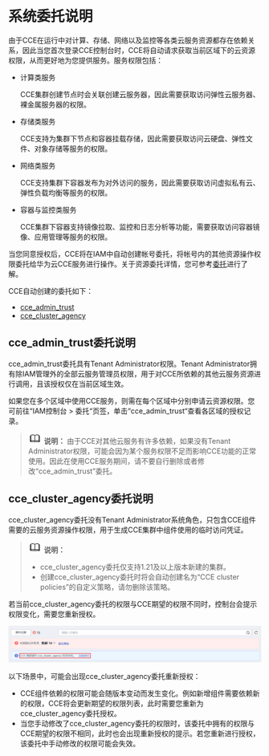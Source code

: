 # 系统委托说明<a name="cce_10_0556"></a>

由于CCE在运行中对计算、存储、网络以及监控等各类云服务资源都存在依赖关系，因此当您首次登录CCE控制台时，CCE将自动请求获取当前区域下的云资源权限，从而更好地为您提供服务。服务权限包括：

-   计算类服务

    CCE集群创建节点时会关联创建云服务器，因此需要获取访问弹性云服务器、裸金属服务器的权限。

-   存储类服务

    CCE支持为集群下节点和容器挂载存储，因此需要获取访问云硬盘、弹性文件、对象存储等服务的权限。

-   网络类服务

    CCE支持集群下容器发布为对外访问的服务，因此需要获取访问虚拟私有云、弹性负载均衡等服务的权限。

-   容器与监控类服务

    CCE集群下容器支持镜像拉取、监控和日志分析等功能，需要获取访问容器镜像、应用管理等服务的权限。


当您同意授权后，CCE将在IAM中自动创建帐号委托，将帐号内的其他资源操作权限委托给华为云CCE服务进行操作。关于资源委托详情，您可参考[委托](https://support.huaweicloud.com/usermanual-iam/iam_01_0054.html)进行了解。

CCE自动创建的委托如下：

-   [cce\_admin\_trust](#section123269912477)
-   [cce\_cluster\_agency](#section75459432507)

## cce\_admin\_trust委托说明<a name="section123269912477"></a>

cce\_admin\_trust委托具有Tenant Administrator权限。Tenant Administrator拥有除IAM管理外的全部云服务管理员权限，用于对CCE所依赖的其他云服务资源进行调用，且该授权仅在当前区域生效。

如果您在多个区域中使用CCE服务，则需在每个区域中分别申请云资源权限。您可前往“IAM控制台 \> 委托“页签，单击“cce\_admin\_trust“查看各区域的授权记录。

>![](public_sys-resources/icon-note.gif) **说明：** 
>由于CCE对其他云服务有许多依赖，如果没有Tenant Administrator权限，可能会因为某个服务权限不足而影响CCE功能的正常使用。因此在使用CCE服务期间，请不要自行删除或者修改“cce\_admin\_trust”委托。

## cce\_cluster\_agency委托说明<a name="section75459432507"></a>

cce\_cluster\_agency委托没有Tenant Administrator系统角色，只包含CCE组件需要的云服务资源操作权限，用于生成CCE集群中组件使用的临时访问凭证。

>![](public_sys-resources/icon-note.gif) **说明：** 
>-   cce\_cluster\_agency委托仅支持1.21及以上版本新建的集群。
>-   创建cce\_cluster\_agency委托时将会自动创建名为“CCE cluster policies”的自定义策略，请勿删除该策略。

若当前cce\_cluster\_agency委托的权限与CCE期望的权限不同时，控制台会提示权限变化，需要您重新授权。

![](figures/zh-cn_image_0000001462752753.png)

以下场景中，可能会出现cce\_cluster\_agency委托重新授权：

-   CCE组件依赖的权限可能会随版本变动而发生变化。例如新增组件需要依赖新的权限，CCE将会更新期望的权限列表，此时需要您重新为cce\_cluster\_agency委托授权。
-   当您手动修改了cce\_cluster\_agency委托的权限时，该委托中拥有的权限与CCE期望的权限不相同，此时也会出现重新授权的提示。若您重新进行授权，该委托中手动修改的权限可能会失效。

